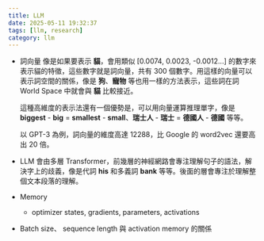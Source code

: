 ```yaml
---
title: LLM
date: 2025-05-11 19:32:37
tags: [llm, research]
category: llm
---
```


- 詞向量
  像是如果要表示 **貓**，會用類似 [0.0074, 0.0023, -0.0012...] 的數字來表示貓的特徵，這些數字就是詞向量，共有 300 個數字。用這樣的向量可以表示詞空間的關係，像是 **狗**、**寵物** 等也用一樣的方法表示，這些詞在詞 World Space 中就會與 **貓** 比較接近。

  這種高維度的表示法還有一個優勢是，可以用向量運算推理單字，像是 **biggest** - **big** = **smallest** - **small**、**瑞士人** - **瑞士** = **德國人** - **德國** 等等。

  以 GPT-3 為例，詞向量的維度高達 12288，比 Google 的 word2vec 還要高出 20 倍。

- LLM
  會由多層 Transformer，前幾層的神經網路會專注理解句子的語法，解決字上的歧義，像是代詞 **his** 和多義詞 **bank** 等等。後面的層會專注於理解整個文本段落的理解。

- Memory

  - optimizer states, gradients, parameters, activations

- Batch size、 sequence length 與 activation memory 的關係
